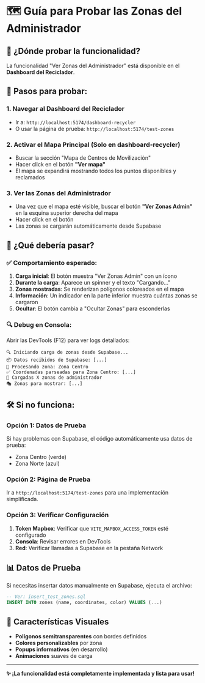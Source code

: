 # 🗺️ Guía para Probar las Zonas del Administrador

## 📍 **¿Dónde probar la funcionalidad?**

La funcionalidad "Ver Zonas del Administrador" está disponible en el **Dashboard del Reciclador**.

## 🔧 **Pasos para probar:**

### 1. **Navegar al Dashboard del Reciclador**
   - Ir a: `http://localhost:5174/dashboard-recycler`
   - O usar la página de prueba: `http://localhost:5174/test-zones`

### 2. **Activar el Mapa Principal** (Solo en dashboard-recycler)
   - Buscar la sección "Mapa de Centros de Movilizaciòn"
   - Hacer click en el botón **"Ver mapa"**
   - El mapa se expandirá mostrando todos los puntos disponibles y reclamados

### 3. **Ver las Zonas del Administrador**
   - Una vez que el mapa esté visible, buscar el botón **"Ver Zonas Admin"** en la esquina superior derecha del mapa
   - Hacer click en el botón
   - Las zonas se cargarán automáticamente desde Supabase

## 🎯 **¿Qué debería pasar?**

### ✅ **Comportamiento esperado:**
1. **Carga inicial**: El botón muestra "Ver Zonas Admin" con un ícono
2. **Durante la carga**: Aparece un spinner y el texto "Cargando..."
3. **Zonas mostradas**: Se renderizan polígonos coloreados en el mapa
4. **Información**: Un indicador en la parte inferior muestra cuántas zonas se cargaron
5. **Ocultar**: El botón cambia a "Ocultar Zonas" para esconderlas

### 🔍 **Debug en Consola:**
Abrir las DevTools (F12) para ver logs detallados:
```
🔍 Iniciando carga de zonas desde Supabase...
📦 Datos recibidos de Supabase: [...]
🔧 Procesando zona: Zona Centro
✅ Coordenadas parseadas para Zona Centro: [...]
🎉 Cargadas X zonas de administrador
🎭 Zonas para mostrar: [...]
```

## 🛠️ **Si no funciona:**

### **Opción 1: Datos de Prueba**
Si hay problemas con Supabase, el código automáticamente usa datos de prueba:
- Zona Centro (verde)
- Zona Norte (azul)

### **Opción 2: Página de Prueba**
Ir a `http://localhost:5174/test-zones` para una implementación simplificada.

### **Opción 3: Verificar Configuración**
1. **Token Mapbox**: Verificar que `VITE_MAPBOX_ACCESS_TOKEN` esté configurado
2. **Consola**: Revisar errores en DevTools
3. **Red**: Verificar llamadas a Supabase en la pestaña Network

## 📊 **Datos de Prueba**

Si necesitas insertar datos manualmente en Supabase, ejecuta el archivo:
```sql
-- Ver: insert_test_zones.sql
INSERT INTO zones (name, coordinates, color) VALUES (...)
```

## 🎨 **Características Visuales**

- **Polígonos semitransparentes** con bordes definidos
- **Colores personalizables** por zona
- **Popups informativos** (en desarrollo)
- **Animaciones** suaves de carga

---

**✨ ¡La funcionalidad está completamente implementada y lista para usar!**

